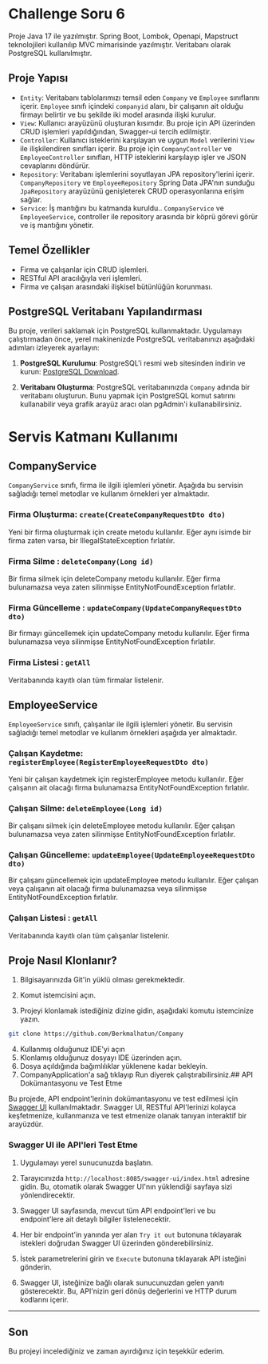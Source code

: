 
# Challenge Soru 6

Proje Java 17 ile yazılmıştır. Spring Boot, Lombok, Openapi, Mapstruct teknolojileri kullanılıp MVC mimarisinde yazılmıştır. Veritabanı olarak PostgreSQL kullanılmıştır.


## Proje Yapısı

- `Entity`: Veritabanı tablolarımızı temsil eden `Company` ve `Employee` sınıflarını içerir. `Employee` sınıfı içindeki `companyid` alanı, bir çalışanın ait olduğu firmayı belirtir ve bu şekilde iki model arasında ilişki kurulur.
- `View`: Kullanıcı arayüzünü oluşturan kısımdır. Bu proje için API üzerinden CRUD işlemleri yapıldığından, Swagger-ui tercih edilmiştir.
- `Controller`: Kullanıcı isteklerini karşılayan ve uygun `Model` verilerini `View` ile ilişkilendiren sınıfları içerir. Bu proje için `CompanyController` ve `EmployeeController` sınıfları, HTTP isteklerini karşılayıp işler ve JSON cevaplarını döndürür.
- `Repository`: Veritabanı işlemlerini soyutlayan JPA repository'lerini içerir. `CompanyRepository` ve `EmployeeRepository` Spring Data JPA'nın sunduğu `JpaRepository` arayüzünü genişleterek CRUD operasyonlarına erişim sağlar.
-  `Service`: İş mantığını bu katmanda kuruldu.. `CompanyService` ve `EmployeeService`, controller ile repository arasında bir köprü görevi görür ve iş mantığını yönetir.
## Temel Özellikler

- Firma ve çalışanlar için CRUD işlemleri.
- RESTful API aracılığıyla veri işlemleri.
- Firma ve çalışan arasındaki ilişkisel bütünlüğün korunması.
## PostgreSQL Veritabanı Yapılandırması

Bu proje, verileri saklamak için PostgreSQL kullanmaktadır. Uygulamayı çalıştırmadan önce, yerel makinenizde PostgreSQL veritabanınızı aşağıdaki adımları izleyerek ayarlayın:

1. **PostgreSQL Kurulumu**: PostgreSQL'i resmi web sitesinden indirin ve kurun: [PostgreSQL Download](https://www.postgresql.org/download/).

2. **Veritabanı Oluşturma**: PostgreSQL veritabanınızda `Company` adında bir veritabanı oluşturun. Bunu yapmak için PostgreSQL komut satırını kullanabilir veya grafik arayüz aracı olan pgAdmin'i kullanabilirsiniz.
# Servis Katmanı Kullanımı
## CompanyService
`CompanyService` sınıfı, firma ile ilgili işlemleri yönetir. Aşağıda bu servisin sağladığı temel metodlar ve kullanım örnekleri yer almaktadır.
### Firma Oluşturma: `create(CreateCompanyRequestDto dto)`
Yeni bir firma oluşturmak için create metodu kullanılır. Eğer aynı isimde bir firma zaten varsa, bir IllegalStateException fırlatılır.
### Firma Silme : `deleteCompany(Long id)`
Bir firma silmek için deleteCompany metodu kullanılır. Eğer firma bulunamazsa veya zaten silinmişse EntityNotFoundException fırlatılır.
### Firma Güncelleme : `updateCompany(UpdateCompanyRequestDto dto)`
Bir firmayı güncellemek için updateCompany metodu kullanılır. Eğer firma bulunamazsa veya  silinmişse EntityNotFoundException fırlatılır.
### Firma Listesi : `getAll`
Veritabanında kayıtlı olan tüm firmalar listelenir.
## EmployeeService
`EmployeeService` sınıfı, çalışanlar ile ilgili işlemleri yönetir. Bu servisin sağladığı temel metodlar ve kullanım örnekleri aşağıda yer almaktadır.
### Çalışan Kaydetme: `registerEmployee(RegisterEmployeeRequestDto dto)`
Yeni bir çalışan kaydetmek için registerEmployee metodu kullanılır. Eğer çalışanın ait olacağı firma bulunamazsa EntityNotFoundException fırlatılır.
### Çalışan Silme: `deleteEmployee(Long id)`
Bir çalışanı silmek için deleteEmployee metodu kullanılır. Eğer çalışan bulunamazsa veya zaten silinmişse EntityNotFoundException fırlatılır.
### Çalışan Güncelleme: `updateEmployee(UpdateEmployeeRequestDto dto)`
Bir çalışanı güncellemek için updateEmployee metodu kullanılır. Eğer çalışan veya çalışanın ait olacağı firma bulunamazsa veya silinmişse EntityNotFoundException fırlatılır.
### Çalışan Listesi : `getAll`
Veritabanında kayıtlı olan tüm çalışanlar listelenir.
## Proje Nasıl Klonlanır?

1. Bilgisayarınızda Git'in yüklü olması gerekmektedir.

2. Komut istemcisini açın.

3. Projeyi klonlamak istediğiniz dizine gidin, aşağıdaki komutu istemcinize yazın.


```bash 
git clone https://github.com/Berkmalhatun/Company
```
4. Kullanmış olduğunuz IDE'yi açın  
5. Klonlamış olduğunuz dosyayı IDE üzerinden açın.
6. Dosya açıldığında bağımlılıklar yüklenene kadar bekleyin.
7. CompanyApplication'a sağ tıklayıp Run diyerek çalıştırabilirsiniz.## API Dokümantasyonu ve Test Etme

Bu projede, API endpoint'lerinin dokümantasyonu ve test edilmesi için [Swagger UI](http://localhost:8085/swagger-ui/index.html) kullanılmaktadır. Swagger UI, RESTful API'lerinizi kolayca keşfetmenize, kullanmanıza ve test etmenize olanak tanıyan interaktif bir arayüzdür.

### Swagger UI ile API'leri Test Etme

1. Uygulamayı yerel sunucunuzda başlatın.

2. Tarayıcınızda `http://localhost:8085/swagger-ui/index.html` adresine gidin. Bu, otomatik olarak Swagger UI'nın yüklendiği sayfaya sizi yönlendirecektir.

3. Swagger UI sayfasında, mevcut tüm API endpoint'leri ve bu endpoint'lere ait detaylı bilgiler listelenecektir.

4. Her bir endpoint'in yanında yer alan `Try it out` butonuna tıklayarak istekleri doğrudan Swagger UI üzerinden gönderebilirsiniz.

5. İstek parametrelerini girin ve `Execute` butonuna tıklayarak API isteğini gönderin.

6. Swagger UI, isteğinize bağlı olarak sunucunuzdan gelen yanıtı gösterecektir. Bu, API'nizin geri dönüş değerlerini ve HTTP durum kodlarını içerir.

---
## Son
Bu projeyi incelediğiniz ve zaman ayırdığınız için teşekkür ederim.
